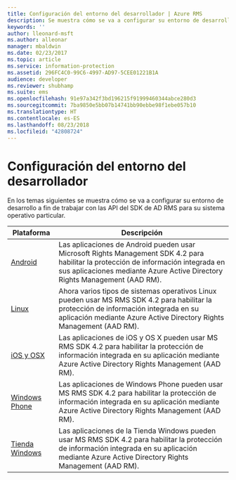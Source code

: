 ```yaml
---
title: Configuración del entorno del desarrollador | Azure RMS
description: Se muestra cómo se va a configurar su entorno de desarrollo a fin de trabajar con las API del SDK de AD RMS para su sistema operativo particular.
keywords: ''
author: lleonard-msft
ms.author: alleonar
manager: mbaldwin
ms.date: 02/23/2017
ms.topic: article
ms.service: information-protection
ms.assetid: 296FC4C0-99C6-4997-AD97-5CEE01221B1A
audience: developer
ms.reviewer: shubhamp
ms.suite: ems
ms.openlocfilehash: 91e97a342f3bd196215f91999460344abce280d3
ms.sourcegitcommit: 7ba9850e5bb07b14741bb90ebbe98f1ebe057b10
ms.translationtype: HT
ms.contentlocale: es-ES
ms.lasthandoff: 08/23/2018
ms.locfileid: "42808724"
---
```

# <a name="setup-developer-environment"></a>Configuración del entorno del desarrollador

En los temas siguientes se muestra cómo se va a configurar su entorno de desarrollo a fin de trabajar con las API del SDK de AD RMS para su sistema operativo particular.

|Plataforma | Descripción|
|------|------------|
|[Android](android-sdk.md)| Las aplicaciones de Android pueden usar Microsoft Rights Management SDK 4.2 para habilitar la protección de información integrada en sus aplicaciones mediante Azure Active Directory Rights Management (AAD RM).|
|[Linux](linux-setup.md)|Ahora varios tipos de sistemas operativos Linux pueden usar MS RMS SDK 4.2 para habilitar la protección de información integrada en su aplicación mediante Azure Active Directory Rights Management (AAD RM).|
|[iOS y OSX](ios-sdk.md)|Las aplicaciones de iOS y OS X pueden usar MS RMS SDK 4.2 para habilitar la protección de información integrada en su aplicación mediante Azure Active Directory Rights Management (AAD RM).|
|[Windows Phone](windows-phone-apps.md)|Las aplicaciones de Windows Phone pueden usar MS RMS SDK 4.2 para habilitar la protección de información integrada en su aplicación mediante Azure Active Directory Rights Management (AAD RM).|
|[Tienda Windows](winrt-sdk.md)|Las aplicaciones de la Tienda Windows pueden usar MS RMS SDK 4.2 para habilitar la protección de información integrada en su aplicación mediante Azure Active Directory Rights Management (AAD RM).|

